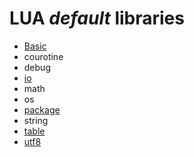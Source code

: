 # **LUA** *default* libraries

* [Basic](https://github.com/duckafire/Small_Projects/blob/main/summaries/lua/base.md)
* courotine
* debug
* [io](https://github.com/duckafire/Small_Projects/blob/main/summaries/lua/io.md)
* math
* os
* [package](https://github.com/duckafire/Small_Projects/blob/main/summaries/lua/package.md)
* string
* [table](https://github.com/duckafire/Small_Projects/blob/main/summaries/lua/table.md)
* [utf8](https://github.com/duckafire/Small_Projects/blob/main/summaries/lua/utf8.md)
